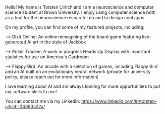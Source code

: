Hello! My name is Torsten Ullrich and I am a neuroscience and computer science student at Brown University. I enjoy using computer science both as a tool for the neuroscience research I do and to design cool apps.

On my profile, you can find some of my featured projects, including:

--> Dixit Online: An online reimagining of the board game featuring live-generated AI art in the style of Jackbox

--> Poker Tracker: A work in progress Heads Up Display with important statistics for use on America's Cardroom

--> Flappy Bird: An arcade with a selection of games, including Flappy Bird and an AI built on an evolutionary neural network (private for university policy, please reach out for more information)

I love learning about AI and am always looking for more opportunities to put my software skills to use!

You can contact me via my LinkedIn: https://www.linkedin.com/in/torsten-ullrich-04363a22a/

